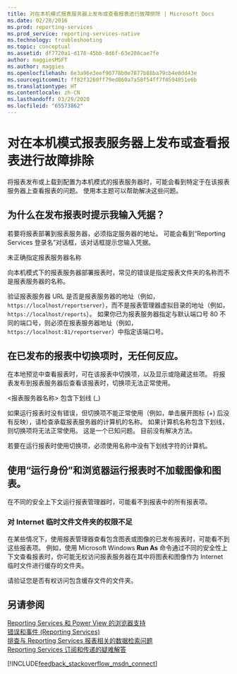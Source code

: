 ```yaml
---
title: 对在本机模式报表服务器上发布或查看报表进行故障排除 | Microsoft Docs
ms.date: 02/28/2016
ms.prod: reporting-services
ms.prod_service: reporting-services-native
ms.technology: troubleshooting
ms.topic: conceptual
ms.assetid: df7720a1-d178-45bb-8d6f-63e208cae7fe
author: maggiesMSFT
ms.author: maggies
ms.openlocfilehash: 6e3a96e3eef90778b0e7877b88ba79cb4e0dd43e
ms.sourcegitcommit: ff82f3260ff79ed860a7a58f54ff7f0594851e6b
ms.translationtype: HT
ms.contentlocale: zh-CN
ms.lasthandoff: 03/29/2020
ms.locfileid: "65573862"
---
```

# <a name="troubleshoot-publishing-or-viewing-a-report-on-a-native-mode-report-server"></a>对在本机模式报表服务器上发布或查看报表进行故障排除
  
  
  
将报表发布或上载到配置为本机模式的报表服务器时，可能会看到特定于在该报表服务器上查看报表的问题。 使用本主题可以帮助解决这些问题。   
  
## <a name="why-am-i-being-prompted-for-credentials-when-i-publish-a-report"></a>为什么在发布报表时提示我输入凭据？  
若要将报表部署到报表服务器，必须指定服务器的地址。 可能会看到“Reporting Services 登录名”对话框，该对话框提示您输入凭据。   
  
未正确指定报表服务器名称  
  
  
向本机模式下的报表服务器部署报表时，常见的错误是指定报表文件夹的名称而不是报表服务器的名称。   
  
验证报表服务器 URL 是否是报表服务器的地址（例如， `https://localhost/reportserver`），而不是报表管理器虚拟目录的地址（例如， `https://localhost/reports`）。 如果你已为报表服务器指定与默认端口号 80 不同的端口号，则必须在报表服务器地址（例如， `https://localhost:81/reportserver`）中指定该端口号。   
  
 ## <a name="nothing-happens-when-i-toggle-items-in-my-published-report"></a>在已发布的报表中切换项时，无任何反应。  
  在本地预览中查看报表时，可在该报表中切换项，以及显示或隐藏这些项。 将报表发布到报表服务器后查看该报表时，切换项无法正常使用。   
  
\<报表服务器名称> 包含下划线 (_)  
  
如果运行报表时没有错误，但切换项不能正常使用（例如，单击展开图标 (+) 后没有反映），请检查承载报表服务器的计算机的名称。 如果计算机名称包含下划线，则切换项将无法正常使用。 这是一个已知问题。 目前没有解决方法。   
  
若要在运行报表时使用切换项，必须使用名称中没有下划线字符的计算机。  
  
## <a name="images-and-charts-do-not-load-when-i-use-run-as-and-a-browser-to-run-my-report"></a>使用“运行身份”和浏览器运行报表时不加载图像和图表。  
在不同的安全上下文运行报表管理器时，可能看不到报表中的所有报表项。   
  
### <a name="insufficient-permissions-on-internet-temporary-file-folders"></a>对 Internet 临时文件文件夹的权限不足  
  
在某些情况下，使用报表管理器查看包含图表或图像的已发布报表时，可能看不到这些报表项。 例如，使用 Microsoft Windows **Run As** 命令通过不同的安全性上下文查看报表时，你可能无权访问报表服务器在其中将图表和图像作为 Internet 临时文件进行缓存的文件夹。   
  
请验证您是否有权访问包含缓存文件的文件夹。   
    
## <a name="see-also"></a>另请参阅  
[Reporting Services 和 Power View 的浏览器支持](../../reporting-services/browser-support-for-reporting-services-and-power-view.md)  
[错误和事件 (Reporting Services)](../../reporting-services/troubleshooting/errors-and-events-reference-reporting-services.md)  
[排查与 Reporting Services 报表相关的数据检索问题](../../reporting-services/troubleshooting/troubleshoot-data-retrieval-issues-with-reporting-services-reports.md)  
[Reporting Services 订阅和传递的疑难解答](../../reporting-services/troubleshooting/troubleshoot-reporting-services-subscriptions-and-delivery.md)  
  
  

[!INCLUDE[feedback_stackoverflow_msdn_connect](../../includes/feedback-stackoverflow-msdn-connect-md.md)]


